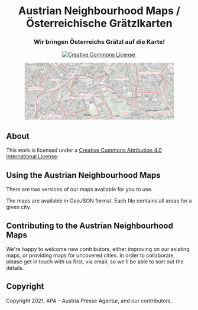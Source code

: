 <h1 align="center">
  Austrian Neighbourhood Maps / Österreichische Grätzlkarten
</h1>

<h3 align="center">
  Wir bringen Österreichs Grätzl auf die Karte!
</h3>

<p align="center">
  <a rel="license" href="http://creativecommons.org/licenses/by/4.0/">
    <img alt="Creative Commons License" style="border-width:0" src="https://img.shields.io/badge/licence-CC--by-green.svg" />
  </a>

  <a href="https://github.com/apa-newsroom/austrian-neighbourhood-maps/">
    <img src="https://img.shields.io/badge/cities-1-green.svg" alt="" role="none" />
  </a>
</p>

<p align="center">
  <a href="https://github.com/apa-newsroom/austrian-neighbourhood-maps/">
    <img src="/.github/hero-map.png" alt="" role="none" style="max-width: 80%" />
  </a>
</p>

## About

This work is licensed under a <a rel="license" href="http://creativecommons.org/licenses/by/4.0/">Creative Commons Attribution 4.0 International License</a>.

## Using the Austrian Neighbourhood Maps

There are two versions of our maps available for you to use.

The maps are available in GeoJSON format.
Each file contains all areas for a given city.

## Contributing to the Austrian Neighbourhood Maps

We're happy to welcome new contributors, either improving on our existing maps, or providing maps for uncovered cities.
In order to collaborate, please get in touch with us first, via email, so we'll be able to sort out the details.

## Copyright

Copyright 2021, APA – Austria Presse Agentur, and our contributors.
